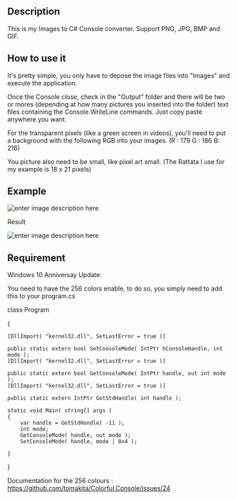 ## Description
This is my Images to C# Console converter. Support PNG, JPG, BMP and GIF.
## How to use it
It's pretty simple, you only have to depose the image files into "Images" and execute the application.

Once the Console close, check in the "Output" folder and there will be two or mores (depending at how many pictures you
inserted into the folder) text files containing the Console.WriteLine commands. Just copy paste anywhere you want.

For the transparent pixels (like a green screen in videos), you'll need to put a background with the following RGB 
into your images.  (R : 179 G : 186 B: 216)

You picture also need to be small, like pixel art small. (The Rattata I use for my example is 18 x 21 pixels)

## Example

![enter image description here](https://i.imgur.com/MmykaSG.png)

Result

![enter image description here](https://i.imgur.com/hgZGIce.png)

## Requirement
Windows 10 Anniversay Update:

You need to have the 256 colors enable, to do so, you simply need to add this to your program.cs


class Program

{

	[DllImport( "kernel32.dll", SetLastError = true )]
	
	public static extern bool SetConsoleMode( IntPtr hConsoleHandle, int mode );
	[DllImport( "kernel32.dll", SetLastError = true )]
	
	public static extern bool GetConsoleMode( IntPtr handle, out int mode );
	[DllImport( "kernel32.dll", SetLastError = true )]
	
	public static extern IntPtr GetStdHandle( int handle );

	static void Main( string[] args )
	{
		var handle = GetStdHandle( -11 );
		int mode;
		GetConsoleMode( handle, out mode );
		SetConsoleMode( handle, mode | 0x4 );

	}
}

Documentation for the 256 colours : https://github.com/tomakita/Colorful.Console/issues/24
